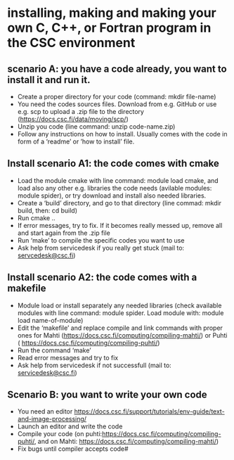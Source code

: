 # installing, making and making your own C, C++, or Fortran program in the CSC environment

## scenario A: you have a code already, you want to install it and run it.
 - Create a proper directory for your code (command: mkdir file-name)
 - You need the codes sources files. Download from e.g. GitHub or use e.g. scp to upload a .zip file to the directory (https://docs.csc.fi/data/moving/scp/)
 - Unzip you code (line command: unzip code-name.zip)
 - Follow any instructions on how to install. Usually comes with the code in form of a ‘readme’ or ’how to install’ file.

## Install scenario A1: the code comes with cmake
 - Load the module cmake with line command: module load cmake, and load also any other e.g. libraries the code needs (avilable modules: module spider), or try download and install also needed libraries.
 - Create a ‘build’ directory, and go to that directory (line commad: mkdir build, then: cd build)
 - Run cmake ..
 - If error messages, try to fix. If it becomes really messed up, remove all and start again from the .zip file
 - Run ‘make’ to compile the specific codes you want to use
 - Ask help from servicedesk if you really get stuck (mail to: servcedesk@csc.fi)

## Install scenario A2: the code comes with a makefile
 - Module load or install separately any needed libraries (check available modules with line command: module spider. Load module with: module load name-of-module)
 - Edit the ‘makefile’ and replace compile and link commands with proper ones for Mahti (https://docs.csc.fi/computing/compiling-mahti/) or Puhti ( https://docs.csc.fi/computing/compiling-puhti/)
 - Run the command ‘make’
 - Read error messages and try to fix
 - Ask help from servicedesk if not successfull (mail to: servicedesk@csc.fi)

## Scenario B: you want to write your own code
 - You need an editor https://docs.csc.fi/support/tutorials/env-guide/text-and-image-processing/
 - Launch an editor and write the code
 - Compile your code (on puhti:https://docs.csc.fi/computing/compiling-puhti/, and on Mahti: https://docs.csc.fi/computing/compiling-mahti/)
 - Fix bugs until compiler accepts code# 
